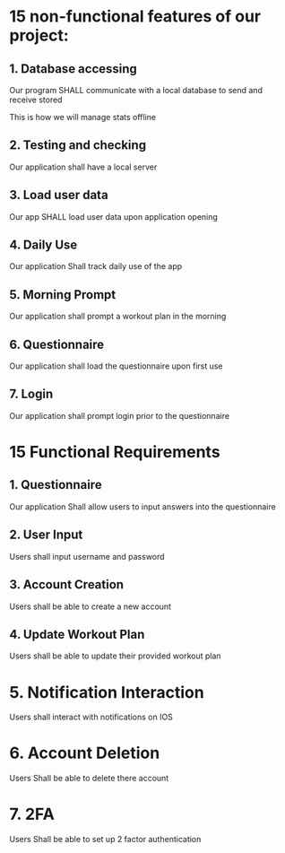 # 15 non-functional features of our project:

## 1. Database accessing 
 Our program SHALL communicate with a local database to send and receive stored 

 This is how we will manage stats offline

 ## 2. Testing and checking
Our application shall have a local server

## 3. Load user data
Our app SHALL load user data upon application opening

## 4. Daily Use
 Our application Shall track daily use of the app

 ## 5. Morning Prompt
 Our application shall prompt a workout plan in the morning

 ## 6. Questionnaire
 Our application shall load the questionnaire upon first use

 ## 7. Login 
Our application shall prompt login prior to the questionnaire 

 # 15 Functional Requirements

 ## 1. Questionnaire

 Our application Shall allow users to input answers into the questionnaire

 ## 2. User Input
 Users shall input username and password

 ## 3. Account Creation
 Users shall be able to create a new account

## 4. Update Workout Plan
Users shall be able to update their provided workout plan

# 5. Notification Interaction
Users shall interact with notifications on IOS

# 6. Account Deletion
Users Shall be able to delete there account

# 7. 2FA
Users Shall be able to set up 2 factor authentication






